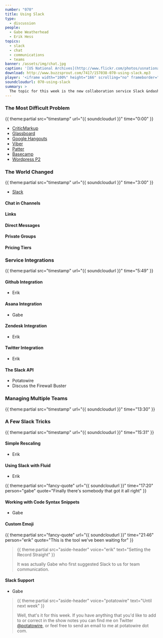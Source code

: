 ```yaml
---
number: "070"
title: Using Slack
type:
  - discussion
people:
  - Gabe Weatherhead
  - Erik Hess
topics:
  - slack
  - chat
  - communications
  - teams
banner: /assets/img/chat.jpg
caption: '[US National Archives](http://www.flickr.com/photos/usnationalarchives/3906450209/)'
download: http://www.buzzsprout.com/7417/157038-070-using-slack.mp3
player: '<iframe width="100%" height="166" scrolling="no" frameborder="no" src="https://w.soundcloud.com/player/?url=https%3A//api.soundcloud.com/tracks/139024888%3Fsecret_token%3Ds-lBFHL&amp;color=ff5500&amp;auto_play=false&amp;hide_related=false&amp;show_artwork=true"></iframe>'
soundcloudurl: 070-using-slack
summary: >
  The topic for this week is the new collaboration service Slack &ndash; what is it, what can you do with it, and why is it useful? 
---
```


### The Most Difficult Problem
{{ theme:partial src="timestamp" url="{{ soundcloudurl }}" time="0:00" }}

* [CriticMarkup](http://criticmarkup.com)
* [Glassboard](http://glassboard.com/)
* [Google Hangouts](http://www.google.com/+/learnmore/hangouts/)
* [Viber](http://www.viber.com/)
* [Patter](http://patter-app.net/)
* [Basecamp](http://basecamp.com/)
* [Wordpress P2](http://p2theme.com/)

### The World Changed
{{ theme:partial src="timestamp" url="{{ soundcloudurl }}" time="3:00" }}

* [Slack](https://slack.com/)

#### Chat in Channels


#### Links


#### Direct Messages


#### Private Groups


#### Pricing Tiers


### Service Integrations
{{ theme:partial src="timestamp" url="{{ soundcloudurl }}" time="5:49" }}


#### Github Integration

* Erik


#### Asana Integration

* Gabe


#### Zendesk Integration

* Erik


#### Twitter Integration

* Erik

#### The Slack API

* Potatowire
* Discuss the Firewall Buster

### Managing Multiple Teams
{{ theme:partial src="timestamp" url="{{ soundcloudurl }}" time="13:30" }}


### A Few Slack Tricks
{{ theme:partial src="timestamp" url="{{ soundcloudurl }}" time="15:31" }}

#### Simple Rescaling

* Erik

#### Using Slack with Fluid

* Erik

{{ theme:partial src="fancy-quote" url="{{ soundcloudurl }}" time="17:20" person="gabe" quote="Finally there's somebody that got it all right" }}

#### Working with Code Syntax Snippets

* Gabe

#### Custom Emoji


{{ theme:partial src="fancy-quote" url="{{ soundcloudurl }}" time="21:46" person="erik" quote="This is the tool we've been waiting for" }}

> {{ theme:partial src="aside-header" voice="erik" text="Setting the Record Straight" }}
>
> It was actually Gabe who first suggested Slack to us for team communication.

#### Slack Support

* Gabe

> {{ theme:partial src="aside-header" voice="potatowire" text="Until next week" }}
> 
> Well, that's it for this week. If you have anything that you'd like to add to or correct in the show notes you can find me on Twitter [@potatowire](http://twitter.com/potatowire/), or feel free to send an email to me at potatowire dot com.